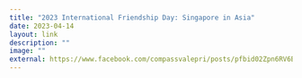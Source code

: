 ```yaml
---
title: "2023 International Friendship Day: Singapore in Asia"
date: 2023-04-14
layout: link
description: ""
image: ""
external: https://www.facebook.com/compassvalepri/posts/pfbid02Zpn6RV6BgrNnbjsW6d1QftHU8YFsoD6JtQRrYUiptqjHNc3qBqtDEqL18WnYSNh9l
---
```

